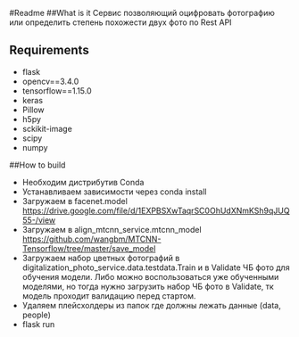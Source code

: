 #Readme
##What is it
Сервис позволяющий оцифровать фотографию или определить степень похожести двух фото по Rest API
## Requirements
* flask
* opencv==3.4.0
* tensorflow==1.15.0
* keras
* Pillow
* h5py
* sckikit-image
* scipy
* numpy

##How to build 
* Необходим дистрибутив Conda
* Устанавливаем зависимости через conda install
* Загружаем в facenet.model https://drive.google.com/file/d/1EXPBSXwTaqrSC0OhUdXNmKSh9qJUQ55-/view
* Загружаем в align_mtcnn_service.mtcnn_model https://github.com/wangbm/MTCNN-Tensorflow/tree/master/save_model
* Загружаем набор цветных фотографий в digitalization_photo_service.data.testdata.Train и в Validate ЧБ
 фото для обучения модели. Либо можно воспользоваться уже обученными моделями, но тогда нужно загрузить набор ЧБ фото в 
 Validate, тк модель проходит валидацию перед стартом.
* Удаляем плейсхолдеры из папок где должны лежать данные (data, people)
* flask run

